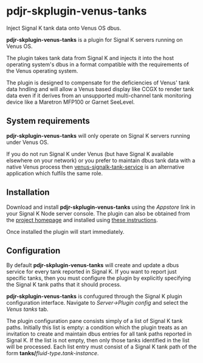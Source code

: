 # pdjr-skplugin-venus-tanks

Inject Signal K tank data onto Venus OS dbus.

__pdjr-skplugin-venus-tanks__ is a plugin for Signal K servers running
on Venus OS.

The plugin takes tank data from Signal K and injects it into the host
operating system's dbus in a format compatible with the requirements of
the Venus operating system.

The plugin is designed to compensate for the deficiencies of Venus'
tank data hndling and will allow a Venus based display like CCGX to
render tank data even if it derives from an unsupported multi-channel
tank monitoring device like a Maretron MFP100 or Garnet SeeLevel.


## System requirements

__pdjr-skplugin-venus-tanks__ will only operate on Signal K servers
running under Venus OS.

If you do not run Signal K under Venus (but have Signal K available
elsewhere on your network) or you prefer to maintain dbus tank data with
a native Venus process then
[venus-signalk-tank-service](https://github.com/preeve9534/venus-signalk-tank-service)
is an alternative application which fulfils the same role.

## Installation

Download and install __pdjr-skplugin-venus-tanks__ using the _Appstore_
link in your Signal K Node server console.
The plugin can also be obtained from the 
[project homepage](https://github.com/preeve9534/pdjr-skplugin-venus-tanks)
and installed using
[these instructions](https://github.com/SignalK/signalk-server-node/blob/master/SERVERPLUGINS.md).

Once installed the plugin will start immediately.

## Configuration

By default __pdjr-skplugin-venus-tanks__ will create and update a dbus
service for every tank reported in Signal K.
If you want to report just specific tanks, then you must configure the
plugin by explicitly specifying the Signal K tank paths that it should
process.

__pdjr-skplugin-venus-tanks__ is confugured through the Signal K plugin
configuration interface.
Navigate to _Server->Plugin config_ and select the _Venus tanks_ tab.

The plugin configuration pane consists simply of a list of Signal K tank
paths.
Initially this list is empty: a condition which the plugin treats as an
invitation to create and maintain dbus entries for all tank paths
reported in Signal K.
If the list is not empty, then only those tanks identified in the list
will be processed.
Each list entry must consist of a Signal K tank path of the form
__tanks/__*fluid-type*__.__*tank-instance*.
